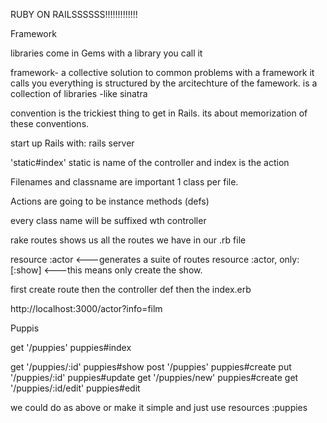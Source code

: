 RUBY ON RAILSSSSSS!!!!!!!!!!!!!

Framework

libraries come in Gems
with a library you call it

framework- 
   a collective solution to common problems
   with a framework it calls you
   everything is structured by the arcitechture of the famework.
   is a collection of libraries
  -like sinatra

convention is the trickiest thing to get in Rails.
its about memorization of these conventions.


start up Rails with:
rails server


'static#index'
static is name of the controller and index is the action

Filenames and classname are important
1 class per file.

Actions are going to be instance methods (defs)

every class name will be suffixed wth controller

rake routes shows us all the routes we have in our .rb file

resource :actor <---generates a suite of routes
resource :actor, only: [:show] <---this means only create the show.


first create route then the controller def then the index.erb

http://localhost:3000/actor?info=film

Puppis

get '/puppies' puppies#index

get '/puppies/:id' puppies#show
post '/puppies'   puppies#create
put '/puppies/:id' puppies#update
get '/puppies/new' puppies#create
get '/puppies/:id/edit' puppies#edit

we could do as above or make it simple and just use
resources :puppies





